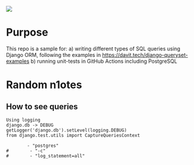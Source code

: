 ![](https://github.com/actions/jabadia/django-querysets/workflows/main/badge.svg)

# Purpose
This repo is a sample for:
a) writing different types of SQL queries using Django ORM, following the examples in https://davit.tech/django-queryset-examples
b) running unit-tests in GitHub Actions including PostgreSQL

# Random n1otes
## How to see queries

```
Using logging
django.db -> DEBUG
getLogger('django.db').setLevel(logging.DEBUG)
from django.test.utils import CaptureQueriesContext

        - "postgres"
#        - "-c"
#        - "log_statement=all"
```
